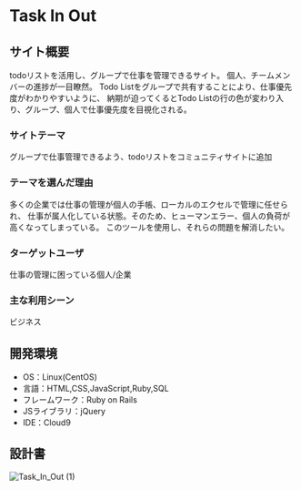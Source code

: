 #  Task In Out  #

## サイト概要
todoリストを活用し、グループで仕事を管理できるサイト。
個人、チームメンバーの進捗が一目瞭然。
Todo Listをグループで共有することにより、仕事優先度がわかりやすいように、
納期が迫ってくるとTodo Listの行の色が変わり入り、グループ、個人で仕事優先度を目視化される。
### サイトテーマ
グループで仕事管理できるよう、todoリストをコミュニティサイトに追加

### テーマを選んだ理由
多くの企業では仕事の管理が個人の手帳、ローカルのエクセルで管理に任せられ、
仕事が属人化している状態。そのため、ヒューマンエラー、個人の負荷が高くなってしまっている。
このツールを使用し、それらの問題を解消したい。

### ターゲットユーザ
仕事の管理に困っている個人/企業

### 主な利用シーン
ビジネス

## 開発環境
- OS：Linux(CentOS)
- 言語：HTML,CSS,JavaScript,Ruby,SQL
- フレームワーク：Ruby on Rails
- JSライブラリ：jQuery
- IDE：Cloud9

## 設計書
![Task_In_Out (1)](https://user-images.githubusercontent.com/104051986/176986863-8e5487fc-aeef-43f3-8155-ad16c4e1e735.jpg)





